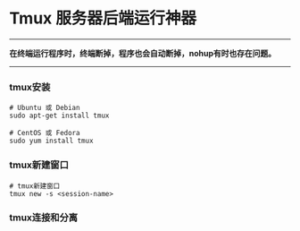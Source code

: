 # Tmux 服务器后端运行神器
***
**在终端运行程序时，终端断掉，程序也会自动断掉，nohup有时也存在问题。**
***
### tmux安装
```language
# Ubuntu 或 Debian
sudo apt-get install tmux

# CentOS 或 Fedora
sudo yum install tmux
```
### tmux新建窗口
```language
# tmux新建窗口
tmux new -s <session-name>
```

### tmux连接和分离

